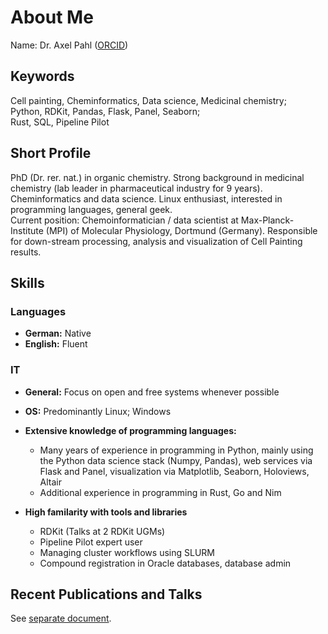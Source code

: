 # About Me

Name: Dr. Axel Pahl ([ORCID](https://orcid.org/0000-0003-2068-7543))

## Keywords

Cell painting, Cheminformatics, Data science, Medicinal chemistry;  
Python, RDKit, Pandas, Flask, Panel, Seaborn;  
Rust, SQL, Pipeline Pilot

## Short Profile

PhD (Dr. rer. nat.) in organic chemistry. Strong background in medicinal chemistry (lab leader in pharmaceutical industry for 9 years). Cheminformatics and data science. Linux enthusiast, interested in programming languages, general geek.  
Current position: Chemoinformatician / data scientist at Max-Planck-Institute (MPI) of Molecular Physiology, Dortmund (Germany). Responsible for down-stream processing, analysis and visualization of Cell Painting results.

## Skills

### Languages 
* **German:** Native
* **English:** Fluent

### IT

* **General:** Focus on open and free systems whenever possible
* **OS:** Predominantly Linux; Windows
* **Extensive knowledge of programming languages:** 
  - Many years of experience in programming in Python, mainly using the Python data
science stack (Numpy, Pandas), web services via Flask and Panel, visualization via
Matplotlib, Seaborn, Holoviews, Altair
  - Additional experience in programming in Rust, Go and Nim

* **High familarity with tools and libraries**
  - RDKit (Talks at 2 RDKit UGMs)
  - Pipeline Pilot expert user
  - Managing cluster workflows using SLURM
  - Compound registration in Oracle databases, database admin


## Recent Publications and Talks

See [separate document](recent_publications.md).
